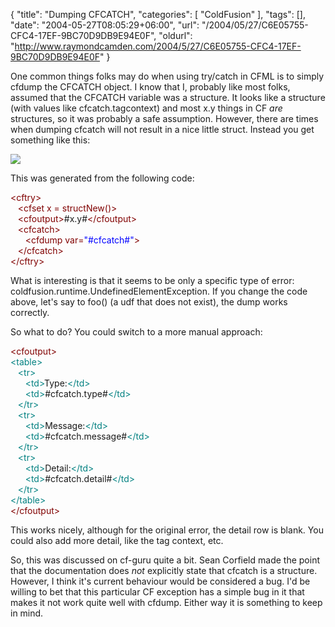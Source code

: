 {
	"title": "Dumping CFCATCH",
	"categories": [
		"ColdFusion"
	],
	"tags": [],
	"date": "2004-05-27T08:05:29+06:00",
	"url": "/2004/05/27/C6E05755-CFC4-17EF-9BC70D9DB9E94E0F",
	"oldurl": "http://www.raymondcamden.com/2004/5/27/C6E05755-CFC4-17EF-9BC70D9DB9E94E0F"
}

One common things folks may do when using try/catch in CFML is to simply cfdump the CFCATCH object. I know that I, probably like most folks, assumed that the CFCATCH variable was a structure. It looks like a structure (with values like cfcatch.tagcontext) and most x.y things in CF <i>are</i> structures, so it was probably a safe assumption. However, there are times when dumping cfcatch will not result in a nice little struct. Instead you get something like this:

<img src="https://static.raymondcamden.com/images/shot.gif">

This was generated from the following code:

<div class="code"><FONT COLOR=MAROON>&lt;cftry&gt;</FONT><br>
&nbsp;&nbsp;&nbsp;<FONT COLOR=MAROON>&lt;cfset x = structNew()&gt;</FONT><br>
&nbsp;&nbsp;&nbsp;<FONT COLOR=MAROON>&lt;cfoutput&gt;</FONT>#x.y#<FONT COLOR=MAROON>&lt;/cfoutput&gt;</FONT><br>
&nbsp;&nbsp;&nbsp;<FONT COLOR=MAROON>&lt;cfcatch&gt;</FONT><br>
&nbsp;&nbsp;&nbsp;&nbsp;&nbsp;&nbsp;<FONT COLOR=MAROON>&lt;cfdump var=<FONT COLOR=BLUE>"#cfcatch#"</FONT>&gt;</FONT><br>
&nbsp;&nbsp;&nbsp;<FONT COLOR=MAROON>&lt;/cfcatch&gt;</FONT><br>
<FONT COLOR=MAROON>&lt;/cftry&gt;</FONT></div>

What is interesting is that it seems to be only a specific type of error: coldfusion.runtime.UndefinedElementException. If you change the code above, let's say to foo() (a udf that does not exist), the dump works correctly.

So what to do? You could switch to a more manual approach:

<div class="code"><FONT COLOR=MAROON>&lt;cfoutput&gt;</FONT><br>
<FONT COLOR=TEAL>&lt;table&gt;</FONT><br>
&nbsp;&nbsp;&nbsp;<FONT COLOR=TEAL>&lt;tr&gt;</FONT><br>
&nbsp;&nbsp;&nbsp;&nbsp;&nbsp;&nbsp;<FONT COLOR=TEAL>&lt;td&gt;</FONT>Type:<FONT COLOR=TEAL>&lt;/td&gt;</FONT><br>
&nbsp;&nbsp;&nbsp;&nbsp;&nbsp;&nbsp;<FONT COLOR=TEAL>&lt;td&gt;</FONT>#cfcatch.type#<FONT COLOR=TEAL>&lt;/td&gt;</FONT><br>
&nbsp;&nbsp;&nbsp;<FONT COLOR=TEAL>&lt;/tr&gt;</FONT><br>
&nbsp;&nbsp;&nbsp;<FONT COLOR=TEAL>&lt;tr&gt;</FONT><br>
&nbsp;&nbsp;&nbsp;&nbsp;&nbsp;&nbsp;<FONT COLOR=TEAL>&lt;td&gt;</FONT>Message:<FONT COLOR=TEAL>&lt;/td&gt;</FONT><br>
&nbsp;&nbsp;&nbsp;&nbsp;&nbsp;&nbsp;<FONT COLOR=TEAL>&lt;td&gt;</FONT>#cfcatch.message#<FONT COLOR=TEAL>&lt;/td&gt;</FONT><br>
&nbsp;&nbsp;&nbsp;<FONT COLOR=TEAL>&lt;/tr&gt;</FONT><br>
&nbsp;&nbsp;&nbsp;<FONT COLOR=TEAL>&lt;tr&gt;</FONT><br>
&nbsp;&nbsp;&nbsp;&nbsp;&nbsp;&nbsp;<FONT COLOR=TEAL>&lt;td&gt;</FONT>Detail:<FONT COLOR=TEAL>&lt;/td&gt;</FONT><br>
&nbsp;&nbsp;&nbsp;&nbsp;&nbsp;&nbsp;<FONT COLOR=TEAL>&lt;td&gt;</FONT>#cfcatch.detail#<FONT COLOR=TEAL>&lt;/td&gt;</FONT><br>
&nbsp;&nbsp;&nbsp;<FONT COLOR=TEAL>&lt;/tr&gt;</FONT><br>
<FONT COLOR=TEAL>&lt;/table&gt;</FONT><br>
<FONT COLOR=MAROON>&lt;/cfoutput&gt;</FONT></div>

This works nicely, although for the original error, the detail row is blank. You could also add more detail, like the tag context, etc. 

So, this was discussed on cf-guru quite a bit. Sean Corfield made the point that the documentation does <i>not</i> explicitly state that cfcatch is a structure. However, I think it's current behaviour would be considered a bug. I'd be willing to bet that this particular CF exception has a simple bug in it that makes it not work quite well with cfdump. Either way it is something to keep in mind.